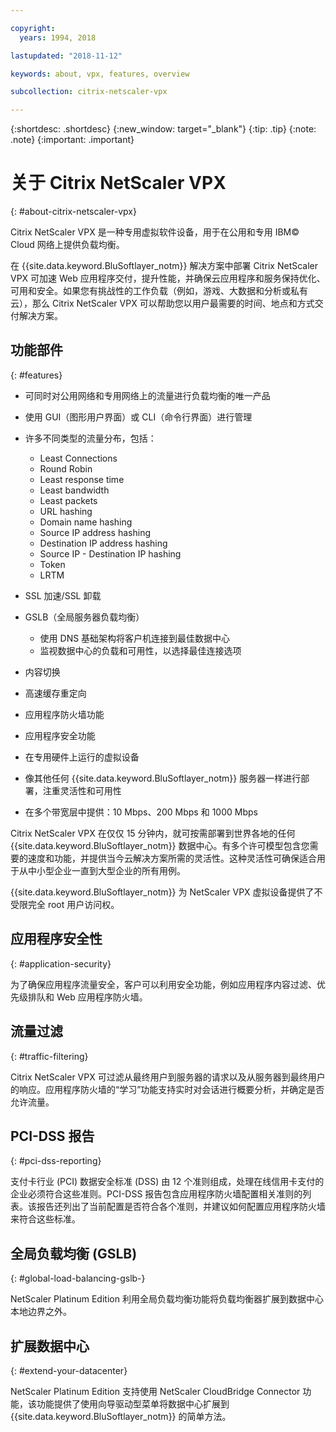 ```yaml
---

copyright:
  years: 1994, 2018

lastupdated: "2018-11-12"

keywords: about, vpx, features, overview

subcollection: citrix-netscaler-vpx

---
```


{:shortdesc: .shortdesc}
{:new_window: target="_blank"}
{:tip: .tip}
{:note: .note}
{:important: .important}

# 关于 Citrix NetScaler VPX
{: #about-citrix-netscaler-vpx}

Citrix NetScaler VPX 是一种专用虚拟软件设备，用于在公用和专用 IBM© Cloud 网络上提供负载均衡。

在 {{site.data.keyword.BluSoftlayer_notm}} 解决方案中部署 Citrix NetScaler VPX 可加速 Web 应用程序交付，提升性能，并确保云应用程序和服务保持优化、可用和安全。如果您有挑战性的工作负载（例如，游戏、大数据和分析或私有云），那么 Citrix NetScaler VPX 可以帮助您以用户最需要的时间、地点和方式交付解决方案。

## 功能部件
{: #features}

* 可同时对公用网络和专用网络上的流量进行负载均衡的唯一产品
* 使用 GUI（图形用户界面）或 CLI（命令行界面）进行管理
* 许多不同类型的流量分布，包括：
  * Least Connections
  * Round Robin
  * Least response time
  * Least bandwidth
  * Least packets
  * URL hashing
  * Domain name hashing
  * Source IP address hashing
  * Destination IP address hashing
  * Source IP - Destination IP hashing
  * Token
  * LRTM

* SSL 加速/SSL 卸载
* GSLB（全局服务器负载均衡）
  * 使用 DNS 基础架构将客户机连接到最佳数据中心
  * 监视数据中心的负载和可用性，以选择最佳连接选项
* 内容切换
* 高速缓存重定向
* 应用程序防火墙功能
* 应用程序安全功能
* 在专用硬件上运行的虚拟设备
* 像其他任何 {{site.data.keyword.BluSoftlayer_notm}} 服务器一样进行部署，注重灵活性和可用性
* 在多个带宽层中提供：10 Mbps、200 Mbps 和 1000 Mbps

Citrix NetScaler VPX 在仅仅 15 分钟内，就可按需部署到世界各地的任何 {{site.data.keyword.BluSoftlayer_notm}} 数据中心。有多个许可模型包含您需要的速度和功能，并提供当今云解决方案所需的灵活性。这种灵活性可确保适合用于从中小型企业一直到大型企业的所有用例。

{{site.data.keyword.BluSoftlayer_notm}} 为 NetScaler VPX 虚拟设备提供了不受限完全 root 用户访问权。   

## 应用程序安全性
{: #application-security}

为了确保应用程序流量安全，客户可以利用安全功能，例如应用程序内容过滤、优先级排队和 Web 应用程序防火墙。

## 流量过滤
{: #traffic-filtering}

Citrix NetScaler VPX 可过滤从最终用户到服务器的请求以及从服务器到最终用户的响应。应用程序防火墙的“学习”功能支持实时对会话进行概要分析，并确定是否允许流量。

## PCI-DSS 报告
{: #pci-dss-reporting}

支付卡行业 (PCI) 数据安全标准 (DSS) 由 12 个准则组成，处理在线信用卡支付的企业必须符合这些准则。PCI-DSS 报告包含应用程序防火墙配置相关准则的列表。该报告还列出了当前配置是否符合各个准则，并建议如何配置应用程序防火墙来符合这些标准。

## 全局负载均衡 (GSLB)
{: #global-load-balancing-gslb-}

NetScaler Platinum Edition 利用全局负载均衡功能将负载均衡器扩展到数据中心本地边界之外。

## 扩展数据中心
{: #extend-your-datacenter}

NetScaler Platinum Edition 支持使用 NetScaler CloudBridge Connector 功能，该功能提供了使用向导驱动型菜单将数据中心扩展到 {{site.data.keyword.BluSoftlayer_notm}} 的简单方法。
